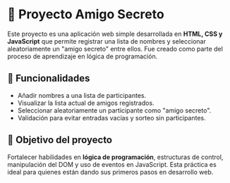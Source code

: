 # 🎁 Proyecto Amigo Secreto

Este proyecto es una aplicación web simple desarrollada en **HTML, CSS y JavaScript** que permite registrar una lista de nombres y seleccionar aleatoriamente un "amigo secreto" entre ellos. Fue creado como parte del proceso de aprendizaje en lógica de programación.

## 🚀 Funcionalidades

- Añadir nombres a una lista de participantes.
- Visualizar la lista actual de amigos registrados.
- Seleccionar aleatoriamente un participante como "amigo secreto".
- Validación para evitar entradas vacías y sorteo sin participantes.

## 🧠 Objetivo del proyecto

Fortalecer habilidades en **lógica de programación**, estructuras de control, manipulación del DOM y uso de eventos en JavaScript. Esta práctica es ideal para quienes están dando sus primeros pasos en desarrollo web.


